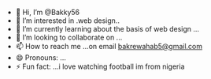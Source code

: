 - 👋 Hi, I’m @Bakky56
- 👀 I’m interested in .web design..
- 🌱 I’m currently learning about the basis of web design  ...
- 💞️ I’m looking to collaborate on ...
- 📫 How to reach me ...on email bakrewahab5@gmail.com
- 😄 Pronouns: ...
- ⚡ Fun fact: ...i love watching football
                im from nigeria
<!---would love to have a great mentor i want also venture into designing 
Bakky56/Bakky56 is a ✨ special ✨ repository because its `README.md` (this file) appears on your GitHub profile.
You can click the Preview link to take a look at your changes.
--->

